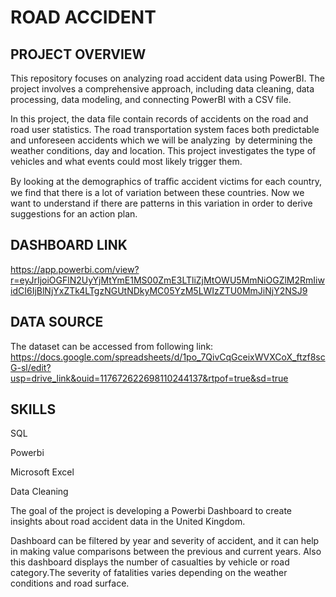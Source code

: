 # ROAD ACCIDENT
## PROJECT OVERVIEW
This repository focuses on analyzing road accident data using PowerBI. The project involves a comprehensive approach, including data cleaning, data processing, data modeling, and connecting PowerBI with a CSV file.

In this project, the data file contain records of accidents on the road and road user statistics. The road transportation system faces both predictable and unforeseen accidents which we will be analyzing  by determining the weather conditions, day and location. This project investigates the type of vehicles and what events could most likely trigger them.

By looking at the demographics of traﬃc accident victims for each country, we find that there is a lot of variation between these countries. Now we want to understand if there are patterns in this variation in order to derive suggestions for an action plan.

## DASHBOARD LINK
https://app.powerbi.com/view?r=eyJrIjoiOGFlN2UyYjMtYmE1MS00ZmE3LTliZjMtOWU5MmNiOGZlM2RmIiwidCI6IjBlNjYxZTk4LTgzNGUtNDkyMC05YzM5LWIzZTU0MmJiNjY2NSJ9

## DATA SOURCE
The dataset can be accessed from following link: https://docs.google.com/spreadsheets/d/1po_7QivCqGceixWVXCoX_ftzf8scG-sl/edit?usp=drive_link&ouid=117672622698110244137&rtpof=true&sd=true

## SKILLS
SQL

Powerbi

Microsoft Excel

Data Cleaning

The goal of the project is developing a Powerbi Dashboard to create insights about road accident data in the United Kingdom.

Dashboard can be filtered by year and severity of accident, and it can help in making value comparisons between the previous and current years. Also this dashboard displays the number of casualties by vehicle or road category.The severity of fatalities varies depending on the weather conditions and road surface.
